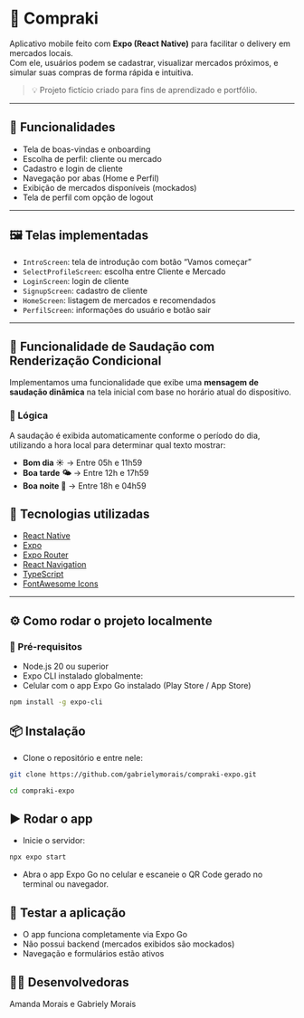 # 🛒 Compraki

Aplicativo mobile feito com **Expo (React Native)** para facilitar o delivery em mercados locais.  
Com ele, usuários podem se cadastrar, visualizar mercados próximos, e simular suas compras de forma rápida e intuitiva.

> 💡 Projeto fictício criado para fins de aprendizado e portfólio.

---

## 📱 Funcionalidades

- Tela de boas-vindas e onboarding
- Escolha de perfil: cliente ou mercado
- Cadastro e login de cliente
- Navegação por abas (Home e Perfil)
- Exibição de mercados disponíveis (mockados)
- Tela de perfil com opção de logout

---

## 🖼️ Telas implementadas

- `IntroScreen`: tela de introdução com botão “Vamos começar”
- `SelectProfileScreen`: escolha entre Cliente e Mercado
- `LoginScreen`: login de cliente
- `SignupScreen`: cadastro de cliente
- `HomeScreen`: listagem de mercados e recomendados
- `PerfilScreen`: informações do usuário e botão sair

---
## 👋 Funcionalidade de Saudação com Renderização Condicional

Implementamos uma funcionalidade que exibe uma **mensagem de saudação dinâmica** na tela inicial com base no horário atual do dispositivo.

### 🧠 Lógica

A saudação é exibida automaticamente conforme o período do dia, utilizando a hora local para determinar qual texto mostrar:

- **Bom dia ☀️** → Entre 05h e 11h59  
- **Boa tarde 🌤️** → Entre 12h e 17h59  
- **Boa noite 🌙** → Entre 18h e 04h59

## 🚀 Tecnologias utilizadas

- [React Native](https://reactnative.dev/)
- [Expo](https://expo.dev/)
- [Expo Router](https://expo.github.io/router/)
- [React Navigation](https://reactnavigation.org/)
- [TypeScript](https://www.typescriptlang.org/)
- [FontAwesome Icons](https://fontawesome.com/)

---

## ⚙️ Como rodar o projeto localmente

### 🔧 Pré-requisitos

- Node.js 20 ou superior
- Expo CLI instalado globalmente:
- Celular com o app Expo Go instalado (Play Store / App Store)
```bash
npm install -g expo-cli
```
## 📦 Instalação
- Clone o repositório e entre nele:

```bash
git clone https://github.com/gabrielymorais/compraki-expo.git
```
```bash
cd compraki-expo
```

## ▶️ Rodar o app
- Inicie o servidor:
```bash
npx expo start
```
- Abra o app Expo Go no celular e escaneie o QR Code gerado no terminal ou navegador.

## 🧪 Testar a aplicação
- O app funciona completamente via Expo Go
- Não possui backend (mercados exibidos são mockados)
- Navegação e formulários estão ativos

## 👩‍💻 Desenvolvedoras
Amanda Morais e Gabriely Morais

